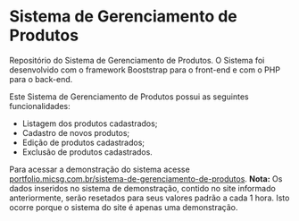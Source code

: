 # Sistema de Gerenciamento de Produtos
Repositório do Sistema de Gerenciamento de Produtos. O Sistema foi desenvolvido com o framework Booststrap para o front-end e com o PHP para o back-end. 

Este Sistema de Gerenciamento de Produtos possui as seguintes funcionalidades:
- Listagem dos produtos cadastrados;
- Cadastro de novos produtos;
- Edição de produtos cadastrados;
- Exclusão de produtos cadastrados.

Para acessar a demonstração do sistema acesse [portfolio.micsg.com.br/sistema-de-gerenciamento-de-produtos](https://portfolio.micsg.com.br/sistema-de-gerenciamento-de-produtos/). **Nota:** Os dados inseridos no sistema de demonstração, contido no site informado anteriormente, serão resetados para seus valores padrão a cada 1 hora. Isto ocorre porque o sistema do site é apenas uma demonstração.
